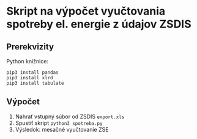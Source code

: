 # Skript na výpočet vyučtovania spotreby el. energie z údajov ZSDIS

## Prerekvizity
Python knižnice:
```
pip3 install pandas
pip3 install xlrd
pip3 install tabulate
```

## Výpočet
1. Nahrať vstupný súbor od ZSDIS `export.xls`
1. Spustiť skript `python3 spotreba.py`
1. Výsledok: mesačné vyučtovanie ZSE

